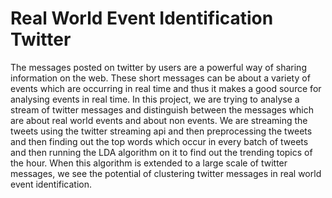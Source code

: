 # Real World Event Identification Twitter

The messages posted on twitter by users are a powerful way of sharing information on the web. These short messages can be about a variety of events which are occurring in real time and thus it makes a good source for analysing events in real time. In this project, we are trying to analyse a stream of twitter messages and distinguish between the messages which are about real world events and about non events. We are streaming the tweets using the twitter streaming api and then preprocessing the tweets and then finding out the top words which occur in every batch of tweets and then running the LDA algorithm on it to find out the trending topics of the hour. When this algorithm is extended to a large scale of twitter messages, we see the potential of clustering twitter messages in real world event identification.
